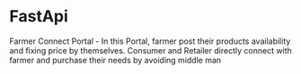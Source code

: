 # FastApi
Farmer Connect Portal - In this Portal, farmer post their products availability and fixing price by themselves. Consumer and Retailer directly connect with farmer and purchase their needs by avoiding middle man
